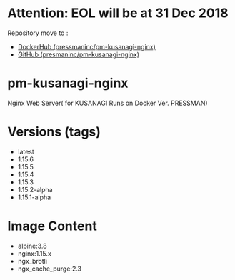 # Attention: EOL will be at 31 Dec 2018
Repository move to :
* [DockerHub (pressmaninc/pm-kusanagi-nginx)](https://hub.docker.com/r/pressmaninc/pm-kusanagi-nginx/)
* [GitHub (presmaninc/pm-kusanagi-nginx)](https://github.com/pressmaninc/pm-kusanagi-nginx)

# pm-kusanagi-nginx

Nginx Web Server( for KUSANAGI Runs on Docker Ver. PRESSMAN)

# Versions (tags)

- latest
- 1.15.6
- 1.15.5
- 1.15.4
- 1.15.3
- 1.15.2-alpha
- 1.15.1-alpha

# Image Content

- alpine:3.8
- nginx:1.15.x
- ngx_brotli
- ngx_cache_purge:2.3
